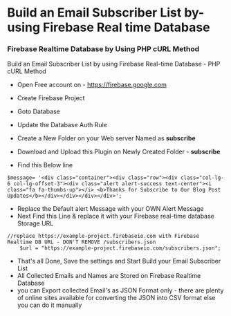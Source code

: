 # Build an Email Subscriber List by-using Firebase Real time Database

### Firebase Realtime Database by Using PHP cURL Method

<p>Build an Email Subscriber List by using Firebase Real-time Database - PHP cURL Method</P>

- Open Free account on - https://firebase.google.com
- Create Firebase Project
- Goto Database
- Update the Database Auth Rule




- Create a New Folder on your Web server Named as <b>subscribe</b>
- Download and Upload this Plugin on Newly Created Folder - <b>subscribe</b>
- Find this Below line 


```
$message= '<div class="container"><div class="row"><div class="col-lg-6 col-lg-offset-3"><div class="alert alert-success text-center"><i class="fa fa-thumbs-up"></i> <b>Thanks for Subscribe to Our Blog Post  Updates</b></div></div></div></div>';
```

- Replace the Default alert Message with your OWN Alert Message
- Next Find this Line & replace it with your Firebase real-time database Storage URL

```
//replace https://example-project.firebaseio.com with Firebase Realtime DB URL - DON'T REMOVE /subscribers.json
    $url = "https://example-project.firebaseio.com/subscribers.json";
```

- That's all Done, Save the settings and Start Build your Email Subscriber List
- All Collected Emails and Names are Stored on Firebase Realtime Database
- you can Export collected Email's as JSON Format only - there are plenty of online sites available for converting the JSON into CSV format else you can do it manually

